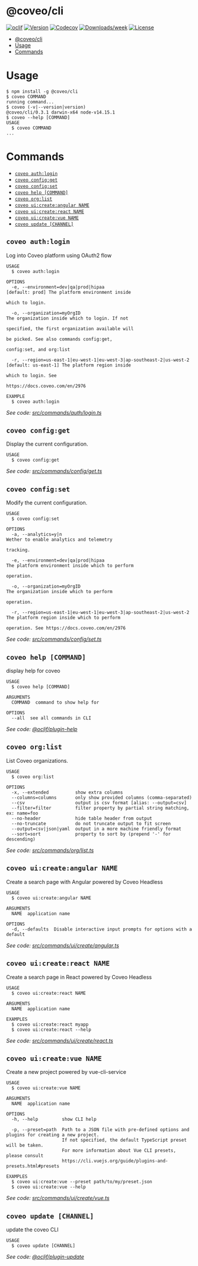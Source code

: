 # @coveo/cli

[![oclif](https://img.shields.io/badge/cli-oclif-brightgreen.svg)](https://oclif.io)
[![Version](https://img.shields.io/npm/v/@coveo/cli.svg)](https://npmjs.org/package/@coveo/cli)
[![Codecov](https://codecov.io/gh/coveo/cli/branch/master/graph/badge.svg)](https://codecov.io/gh/coveo/cli)
[![Downloads/week](https://img.shields.io/npm/dw/@coveo/cli.svg)](https://npmjs.org/package/@coveo/cli)
[![License](https://img.shields.io/npm/l/@coveo/cli.svg)](https://github.com/coveo/cli/blob/master/package.json)

<!-- toc -->

- [@coveo/cli](#coveocli)
- [Usage](#usage)
- [Commands](#commands)
<!-- tocstop -->

# Usage

<!-- usage -->

```sh-session
$ npm install -g @coveo/cli
$ coveo COMMAND
running command...
$ coveo (-v|--version|version)
@coveo/cli/0.3.1 darwin-x64 node-v14.15.1
$ coveo --help [COMMAND]
USAGE
  $ coveo COMMAND
...
```

<!-- usagestop -->

# Commands

<!-- commands -->

- [`coveo auth:login`](#coveo-authlogin)
- [`coveo config:get`](#coveo-configget)
- [`coveo config:set`](#coveo-configset)
- [`coveo help [COMMAND]`](#coveo-help-command)
- [`coveo org:list`](#coveo-orglist)
- [`coveo ui:create:angular NAME`](#coveo-uicreateangular-name)
- [`coveo ui:create:react NAME`](#coveo-uicreatereact-name)
- [`coveo ui:create:vue NAME`](#coveo-uicreatevue-name)
- [`coveo update [CHANNEL]`](#coveo-update-channel)

## `coveo auth:login`

Log into Coveo platform using OAuth2 flow

```
USAGE
  $ coveo auth:login

OPTIONS
  -e, --environment=dev|qa|prod|hipaa                                  [default: prod] The platform environment inside
                                                                       which to login.

  -o, --organization=myOrgID                                           The organization inside which to login. If not
                                                                       specified, the first organization available will
                                                                       be picked. See also commands config:get,
                                                                       config:set, and org:list

  -r, --region=us-east-1|eu-west-1|eu-west-3|ap-southeast-2|us-west-2  [default: us-east-1] The platform region inside
                                                                       which to login. See
                                                                       https://docs.coveo.com/en/2976

EXAMPLE
  $ coveo auth:login
```

_See code: [src/commands/auth/login.ts](https://github.com/coveo/cli/blob/v0.3.1/src/commands/auth/login.ts)_

## `coveo config:get`

Display the current configuration.

```
USAGE
  $ coveo config:get
```

_See code: [src/commands/config/get.ts](https://github.com/coveo/cli/blob/v0.3.1/src/commands/config/get.ts)_

## `coveo config:set`

Modify the current configuration.

```
USAGE
  $ coveo config:set

OPTIONS
  -a, --analytics=y|n                                                  Wether to enable analytics and telemetry
                                                                       tracking.

  -e, --environment=dev|qa|prod|hipaa                                  The platform environment inside which to perform
                                                                       operation.

  -o, --organization=myOrgID                                           The organization inside which to perform
                                                                       operation.

  -r, --region=us-east-1|eu-west-1|eu-west-3|ap-southeast-2|us-west-2  The platform region inside which to perform
                                                                       operation. See https://docs.coveo.com/en/2976
```

_See code: [src/commands/config/set.ts](https://github.com/coveo/cli/blob/v0.3.1/src/commands/config/set.ts)_

## `coveo help [COMMAND]`

display help for coveo

```
USAGE
  $ coveo help [COMMAND]

ARGUMENTS
  COMMAND  command to show help for

OPTIONS
  --all  see all commands in CLI
```

_See code: [@oclif/plugin-help](https://github.com/oclif/plugin-help/blob/v3.2.1/src/commands/help.ts)_

## `coveo org:list`

List Coveo organizations.

```
USAGE
  $ coveo org:list

OPTIONS
  -x, --extended          show extra columns
  --columns=columns       only show provided columns (comma-separated)
  --csv                   output is csv format [alias: --output=csv]
  --filter=filter         filter property by partial string matching, ex: name=foo
  --no-header             hide table header from output
  --no-truncate           do not truncate output to fit screen
  --output=csv|json|yaml  output in a more machine friendly format
  --sort=sort             property to sort by (prepend '-' for descending)
```

_See code: [src/commands/org/list.ts](https://github.com/coveo/cli/blob/v0.3.1/src/commands/org/list.ts)_

## `coveo ui:create:angular NAME`

Create a search page with Angular powered by Coveo Headless

```
USAGE
  $ coveo ui:create:angular NAME

ARGUMENTS
  NAME  application name

OPTIONS
  -d, --defaults  Disable interactive input prompts for options with a default
```

_See code: [src/commands/ui/create/angular.ts](https://github.com/coveo/cli/blob/v0.3.1/src/commands/ui/create/angular.ts)_

## `coveo ui:create:react NAME`

Create a search page in React powered by Coveo Headless

```
USAGE
  $ coveo ui:create:react NAME

ARGUMENTS
  NAME  application name

EXAMPLES
  $ coveo ui:create:react myapp
  $ coveo ui:create:react --help
```

_See code: [src/commands/ui/create/react.ts](https://github.com/coveo/cli/blob/v0.3.1/src/commands/ui/create/react.ts)_

## `coveo ui:create:vue NAME`

Create a new project powered by vue-cli-service

```
USAGE
  $ coveo ui:create:vue NAME

ARGUMENTS
  NAME  application name

OPTIONS
  -h, --help         show CLI help

  -p, --preset=path  Path to a JSON file with pre-defined options and plugins for creating a new project.
                     If not specified, the default TypeScript preset will be taken.
                     For more information about Vue CLI presets, please consult
                     https://cli.vuejs.org/guide/plugins-and-presets.html#presets

EXAMPLES
  $ coveo ui:create:vue --preset path/to/my/preset.json
  $ coveo ui:create:vue --help
```

_See code: [src/commands/ui/create/vue.ts](https://github.com/coveo/cli/blob/v0.3.1/src/commands/ui/create/vue.ts)_

## `coveo update [CHANNEL]`

update the coveo CLI

```
USAGE
  $ coveo update [CHANNEL]
```

_See code: [@oclif/plugin-update](https://github.com/oclif/plugin-update/blob/v1.3.10/src/commands/update.ts)_

<!-- commandsstop -->

```

```
